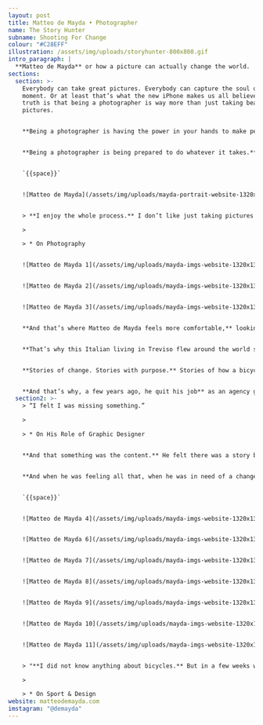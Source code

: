 ```yaml
---
layout: post
title: Matteo de Mayda • Photographer
name: The Story Hunter
subname: Shooting For Change
colour: "#C28EFF"
illustration: /assets/img/uploads/storyhunter-800x800.gif
intro_paragraph: |
  **Matteo de Mayda** or how a picture can actually change the world.
sections:
  section: >-
    Everybody can take great pictures. Everybody can capture the soul of a
    moment. Or at least that’s what the new iPhone makes us all believe. But the
    truth is that being a photographer is way more than just taking beautiful
    pictures. 


    **Being a photographer is having the power in your hands to make people believe.** To make them open their eyes and see what’s really going on out there. Being a photographer has nothing to do with having a camera in your pocket or hanging from your neck.


    **Being a photographer is being prepared to do whatever it takes.** To fly wherever you have to. To meet whomever you need to meet in order to find the right story. To tell the world there’s something more than what they see on social media.


    `{{space}}`


    ![Matteo de Mayda](/assets/img/uploads/mayda-portrait-website-1320x1320px-01.jpg)


    > **I enjoy the whole process.** I don’t like just taking pictures which is 30% of what I do.

    >

    > * On Photography


    ![Matteo de Mayda 1](/assets/img/uploads/mayda-imgs-website-1320x1320px-01.jpg)


    ![Matteo de Mayda 2](/assets/img/uploads/mayda-imgs-website-1320x1320px-02.jpg)


    ![Matteo de Mayda 3](/assets/img/uploads/mayda-imgs-website-1320x1320px-03.jpg)


    **And that’s where Matteo de Mayda feels more comfortable,** looking deep into what’s actually out there and telling that story to the world. Finding the path to people’s hearts. One picture at a time.


    **That’s why this Italian living in Treviso flew around the world several times.** From China to Kenya, from Algeria to Guatemala he just boarded every plane that could lead him to a great story.


    **Stories of change. Stories with purpose.** Stories of how a bicycle can make the world a better place or even how pastry can actually make a whole culture rethink things.


    **And that’s why, a few years ago, he quit his job** as an agency graphic designer to pursue his dream.
  section2: >-
    > “I felt I was missing something.”

    >

    > * On His Role of Graphic Designer


    **And that something was the content.** He felt there was a story behind every project he was working on, but the story was not properly covered, or told.


    **And when he was feeling all that, when he was in need of a change, Macramé contacted him to work on a photography project.** The project: The WorldWide Cycling Atlas. A project that took him to Guatemala and allowed him to test himself as a photographer, offering the world a new perspective, a new way of thinking about the concept of the bicycle.


    `{{space}}`


    ![Matteo de Mayda 4](/assets/img/uploads/mayda-imgs-website-1320x1320px-04.jpg)


    ![Matteo de Mayda 6](/assets/img/uploads/mayda-imgs-website-1320x1320px-05.jpg)


    ![Matteo de Mayda 7](/assets/img/uploads/mayda-imgs-website-1320x1320px-06.jpg)


    ![Matteo de Mayda 8](/assets/img/uploads/mayda-imgs-website-1320x1320px-07.jpg)


    ![Matteo de Mayda 9](/assets/img/uploads/mayda-imgs-website-1320x1320px-08.jpg)


    ![Matteo de Mayda 10](/assets/img/uploads/mayda-imgs-website-1320x1320px-09.jpg)


    ![Matteo de Mayda 11](/assets/img/uploads/mayda-imgs-website-1320x1320px-10.jpg)


    > "**I did not know anything about bicycles.** But in a few weeks we found over a thousand different stories about bikes around the world."

    >

    > * On Sport & Design
website: matteodemayda.com
imstagram: "@demayda"
---
```


